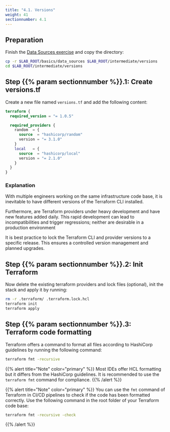 ```yaml
---
title: "4.1. Versions"
weight: 41
sectionnumber: 4.1
---
```



## Preparation

Finish the [Data Sources exercise](../03/4-data-sources.md) and copy the directory:

```bash
cp -r $LAB_ROOT/basics/data_sources $LAB_ROOT/intermediate/versions
cd $LAB_ROOT/intermediate/versions
```


## Step {{% param sectionnumber %}}.1: Create versions.tf

Create a new file named `versions.tf` and add the following content:

```terraform
terraform {
  required_version = "= 1.0.5"

  required_providers {
    random  = {
      source  = "hashicorp/random"
      version = "= 3.1.0"
    }
    local   = {
      source  = "hashicorp/local"
      version = "= 2.1.0"
    }
  }
}
```


### Explanation

With multiple engineers working on the same infrastructure code base, it is inevitable to have different versions of
the Terraform CLI installed.

Furthermore, are Terraform providers under heavy development and have new features added daily. This rapid development
can lead to incompatibilities and trigger regressions; neither are desirable in a production environment

It is best practice to lock the Terraform CLI and provider versions to a specific release. This ensures a controlled
version management and planned upgrades.


## Step {{% param sectionnumber %}}.2: Init Terraform

Now delete the existing terraform providers and lock files (optional), init the stack and apply it by running:

```bash
rm -r .terraform/ .terraform.lock.hcl
terraform init
terraform apply
```


## Step {{% param sectionnumber %}}.3: Terraform code formatting

Terraform offers a command to format all files according to HashiCorp guidelines by running the following command:

```bash
terraform fmt -recursive
```

{{% alert title="Note" color="primary" %}}
Most IDEs offer HCL formatting but it differs from the HashiCorp guidelines. It is recommended to use the
`terraform fmt` command for compliance.
{{% /alert %}}

{{% alert title="Note" color="primary" %}}
You can use the `fmt` command of Terraform in CI/CD pipelines to check if the code has been formatted correctly.
Use the following command in the root folder of your Terraform code base:

```bash
terraform fmt -recursive -check
```
{{% /alert %}}

